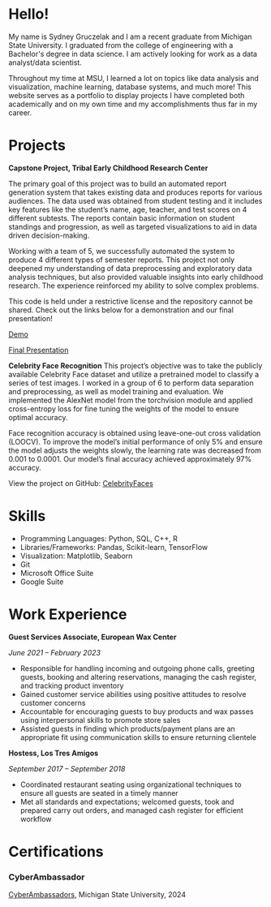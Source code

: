# Hello!
My name is Sydney Gruczelak and I am a recent graduate from Michigan State University. I graduated from the college of engineering with a Bachelor's degree in data science. I am actively looking for work as a data analyst/data scientist. 

Throughout my time at MSU, I learned a lot on topics like data analysis and visualization, machine learning, database systems, and much more! This website serves as a portfolio to display projects I have completed both academically and on my own time and my accomplishments thus far in my career.

# Projects
**Capstone Project, Tribal Early Childhood Research Center**

The primary goal of this project was to build an automated report generation system that takes existing data and produces reports for various audiences. The data used was obtained from student testing and it includes key features like the student’s name, age, teacher, and test scores on 4 different subtests. The reports contain basic information on student standings and progression, as well as targeted visualizations to aid in data driven decision-making. 

Working with a team of 5, we successfully automated the system to produce 4 different types of semester reports. This project not only deepened my understanding of data preprocessing  and exploratory data analysis techniques, but also provided valuable insights into early childhood research. The experience reinforced my ability to solve complex problems.

This code is held under a restrictive license and the repository cannot be shared. Check out the links below for a demonstration and our final presentation!

[Demo](https://mediaspace.msu.edu/media/TRIBAL_START_PROGRAM_MVP/1_4jr2r0m5)

[Final Presentation](https://mediaspace.msu.edu/media/TRIBAL_EARLY_PROGRAM-CMSE495_Final_Video/1_srkg2ip3)

**Celebrity Face Recognition**
This project’s objective was to take the publicly available Celebrity Face dataset and utilize a pretrained model to classify a series of test images. I worked in a group of 6 to perform data separation and preprocessing, as well as model training and evaluation. We implemented the AlexNet model from the torchvision module and applied cross-entropy loss for fine tuning the weights of the model to ensure optimal accuracy.

Face recognition accuracy is obtained using leave-one-out cross validation (LOOCV). To improve the model’s initial performance of only 5% and ensure the model adjusts the weights slowly, the learning rate was decreased from 0.001 to 0.0001. Our model’s final accuracy achieved approximately 97% accuracy.

View the project on GitHub: [CelebrityFaces](https://github.com/gruczelak/PersonalPortfolio/tree/main/MachineLearning/CelebrityFaces)

# Skills
- Programming Languages: Python, SQL, C++, R
- Libraries/Frameworks: Pandas, Scikit-learn, TensorFlow
- Visualization: Matplotlib, Seaborn
- Git
- Microsoft Office Suite
- Google Suite

# Work Experience
**Guest Services Associate, European Wax Center**

_June 2021 – February 2023_
- Responsible for handling incoming and outgoing phone calls, greeting guests, booking and altering reservations, managing the cash register, and tracking product inventory
- Gained customer service abilities using positive attitudes to resolve customer concerns
- Accountable for encouraging guests to buy products and wax passes using interpersonal skills to promote store sales
- Assisted guests in finding which products/payment plans are an appropriate fit using communication skills to ensure returning clientele

**Hostess, Los Tres Amigos**

_September 2017 – September 2018_
- Coordinated restaurant seating using organizational techniques to ensure all guests are seated in a timely manner
- Met all standards and expectations; welcomed guests, took and prepared carry out orders, and managed cash register for efficient workflow

# Certifications
### CyberAmbassador
[CyberAmbassadors](https://sites.google.com/msu.edu/cyberambassadors/home), Michigan State University, 2024
